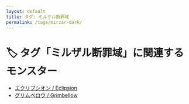 ```yaml
---
layout: default
title: タグ: ミルザル断罪域
permalink: /tags/mirzar-dark/
---
```

# 🏷️ タグ「ミルザル断罪域」に関連するモンスター

- [エクリプシオン / Eclipsion](/monsterdex/monster/Eclipsion.html)
- [グリムベロウ / Grimbellow](/monsterdex/monster/Grimbellow.html)